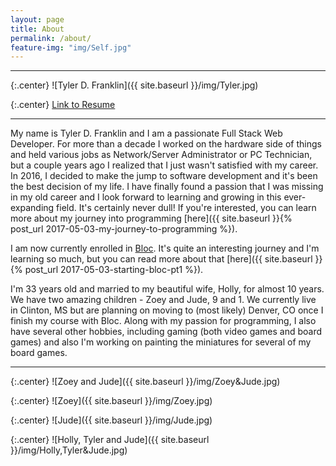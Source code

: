 ```yaml
---
layout: page
title: About
permalink: /about/
feature-img: "img/Self.jpg"
---
```

---

{:.center}
![Tyler D. Franklin]({{ site.baseurl }}/img/Tyler.jpg)

{:.center}
[Link to Resume](https://drive.google.com/open?id=1JM5Lh5gdJwxHsSDNARwX89Ok9DI6NBvF)

---

My name is Tyler D. Franklin and I am a passionate Full Stack Web Developer.  For more than a decade I worked on the hardware side of things and held various jobs as Network/Server Administrator or PC Technician, but a couple years ago I realized that I just wasn't satisfied with my career.  In 2016, I decided to make the jump to software development and it's been the best decision of my life.  I have finally found a passion that I was missing in my old career and I look forward to learning and growing in this ever-expanding field.  It's certainly never dull!  If you're interested, you can learn more about my journey into programming [here]({{ site.baseurl }}{% post_url 2017-05-03-my-journey-to-programming %}).

I am now currently enrolled in [Bloc](https://www.bloc.io).  It's quite an interesting journey and I'm learning so much, but you can read more about that [here]({{ site.baseurl }}{% post_url 2017-05-03-starting-bloc-pt1 %}).

I'm 33 years old and married to my beautiful wife, Holly, for almost 10 years.  We have two amazing children - Zoey and Jude, 9 and 1.  We currently live in Clinton, MS but are planning on moving to (most likely) Denver, CO once I finish my course with Bloc.  Along with my passion for programming, I also have several other hobbies, including gaming (both video games and board games) and also I'm working on painting the miniatures for several of my board games.

---

{:.center}
![Zoey and Jude]({{ site.baseurl }}/img/Zoey&Jude.jpg)

{:.center}
![Zoey]({{ site.baseurl }}/img/Zoey.jpg)

{:.center}
![Jude]({{ site.baseurl }}/img/Jude.jpg)

{:.center}
![Holly, Tyler and Jude]({{ site.baseurl }}/img/Holly,Tyler&Jude.jpg)